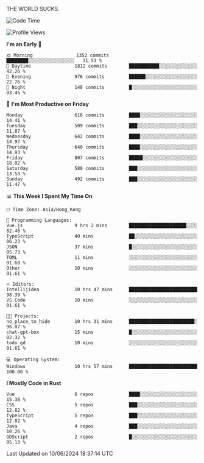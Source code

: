 THE WORLD SUCKS.

<!--START_SECTION:waka-->
![Code Time](http://img.shields.io/badge/Code%20Time-218%20hrs%2019%20mins-blue)

![Profile Views](http://img.shields.io/badge/Profile%20Views-0-blue)

**I'm an Early 🐤** 

```text
🌞 Morning                1352 commits        ████████░░░░░░░░░░░░░░░░░   31.53 % 
🌆 Daytime                1812 commits        ███████████░░░░░░░░░░░░░░   42.26 % 
🌃 Evening                976 commits         ██████░░░░░░░░░░░░░░░░░░░   22.76 % 
🌙 Night                  148 commits         █░░░░░░░░░░░░░░░░░░░░░░░░   03.45 % 
```
📅 **I'm Most Productive on Friday** 

```text
Monday                   618 commits         ████░░░░░░░░░░░░░░░░░░░░░   14.41 % 
Tuesday                  509 commits         ███░░░░░░░░░░░░░░░░░░░░░░   11.87 % 
Wednesday                642 commits         ████░░░░░░░░░░░░░░░░░░░░░   14.97 % 
Thursday                 640 commits         ████░░░░░░░░░░░░░░░░░░░░░   14.93 % 
Friday                   807 commits         █████░░░░░░░░░░░░░░░░░░░░   18.82 % 
Saturday                 580 commits         ███░░░░░░░░░░░░░░░░░░░░░░   13.53 % 
Sunday                   492 commits         ███░░░░░░░░░░░░░░░░░░░░░░   11.47 % 
```


📊 **This Week I Spent My Time On** 

```text
🕑︎ Time Zone: Asia/Hong_Kong

💬 Programming Languages: 
Vue.js                   9 hrs 2 mins        █████████████████████░░░░   82.46 % 
TypeScript               40 mins             ██░░░░░░░░░░░░░░░░░░░░░░░   06.23 % 
JSON                     37 mins             █░░░░░░░░░░░░░░░░░░░░░░░░   05.73 % 
TOML                     11 mins             ░░░░░░░░░░░░░░░░░░░░░░░░░   01.68 % 
Other                    10 mins             ░░░░░░░░░░░░░░░░░░░░░░░░░   01.61 % 

🔥 Editors: 
Intellijidea             10 hrs 47 mins      █████████████████████████   98.39 % 
VS Code                  10 mins             ░░░░░░░░░░░░░░░░░░░░░░░░░   01.61 % 

🐱‍💻 Projects: 
no_place_to_hide         10 hrs 31 mins      ████████████████████████░   96.07 % 
chat-gpt-box             15 mins             █░░░░░░░░░░░░░░░░░░░░░░░░   02.32 % 
todo_gd                  10 mins             ░░░░░░░░░░░░░░░░░░░░░░░░░   01.61 % 

💻 Operating System: 
Windows                  10 hrs 57 mins      █████████████████████████   100.00 % 
```

**I Mostly Code in Rust** 

```text
Vue                      6 repos             ████░░░░░░░░░░░░░░░░░░░░░   15.38 % 
CSS                      5 repos             ███░░░░░░░░░░░░░░░░░░░░░░   12.82 % 
TypeScript               5 repos             ███░░░░░░░░░░░░░░░░░░░░░░   12.82 % 
Java                     4 repos             ███░░░░░░░░░░░░░░░░░░░░░░   10.26 % 
GDScript                 2 repos             █░░░░░░░░░░░░░░░░░░░░░░░░   05.13 % 
```




 Last Updated on 10/06/2024 18:37:14 UTC
<!--END_SECTION:waka-->
